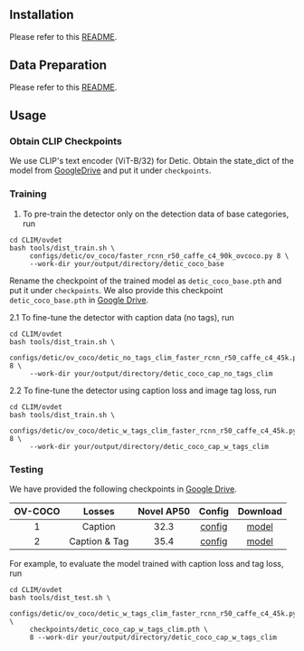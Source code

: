 ## Installation
Please refer to this [README](../../INSTALLATION.md).
## Data Preparation
Please refer to this [README](../../DATA.md).

## Usage
### Obtain CLIP Checkpoints
We use CLIP's text encoder (ViT-B/32) for Detic. Obtain the state_dict 
of the model from [GoogleDrive](https://drive.google.com/file/d/1ilxBhjb3JXNDar8lKRQ9GA4hTmjxADfu/view?usp=sharing) and put it under `checkpoints`.

### Training
1. To pre-train the detector only on the detection data of base categories, run

```
cd CLIM/ovdet
bash tools/dist_train.sh \
     configs/detic/ov_coco/faster_rcnn_r50_caffe_c4_90k_ovcoco.py 8 \
     --work-dir your/output/directory/detic_coco_base
```
Rename the checkpoint of the trained model as `detic_coco_base.pth` and put it under `checkpoints`.
We also provide this checkpoint `detic_coco_base.pth` 
in [Google Drive](https://drive.google.com/file/d/1ZzR6aI-AnvSygUcJ7Ny8jOlY4v8Id7MO/view?usp=sharing).

2.1 To fine-tune the detector with caption data (no tags), run 

```
cd CLIM/ovdet
bash tools/dist_train.sh \
     configs/detic/ov_coco/detic_no_tags_clim_faster_rcnn_r50_caffe_c4_45k.py 8 \
     --work-dir your/output/directory/detic_coco_cap_no_tags_clim
```
2.2 To fine-tune  the detector using caption loss and image tag loss, run

```
cd CLIM/ovdet
bash tools/dist_train.sh \
     configs/detic/ov_coco/detic_w_tags_clim_faster_rcnn_r50_caffe_c4_45k.py 8 \
     --work-dir your/output/directory/detic_coco_cap_w_tags_clim
```


### Testing
We have provided the following checkpoints in [Google Drive](https://drive.google.com/drive/folders/1f-AkMXFgDIfRMezUbVSc_BC0tr5AjRJ4?usp=sharing).




| OV-COCO |    Losses     | Novel AP50 |                                Config                                | Download  |
|:-------:|:-------------:|:----------:|:--------------------------------------------------------------------:|:---------:|
|    1    |    Caption    |    32.3    | [config](ov_coco/detic_no_tags_clim_faster_rcnn_r50_caffe_c4_45k.py) | [model](https://drive.google.com/file/d/1TRr7Bz_EF40kUYa61cIGpScYoY8Yv7Cs/view?usp=sharing)   |
|    2    | Caption & Tag |    35.4    | [config](ov_coco/detic_w_tags_clim_faster_rcnn_r50_caffe_c4_45k.py)  | [model](https://drive.google.com/file/d/1MQyHN7i_BP9D9S7vi213Tysnrdj7eGdG/view?usp=sharing) |



For example, to evaluate the model trained with caption loss and tag loss, run

```
cd CLIM/ovdet
bash tools/dist_test.sh \
     configs/detic/ov_coco/detic_w_tags_clim_faster_rcnn_r50_caffe_c4_45k.py \
     checkpoints/detic_coco_cap_w_tags_clim.pth \
     8 --work-dir your/output/directory/detic_coco_cap_w_tags_clim
```
